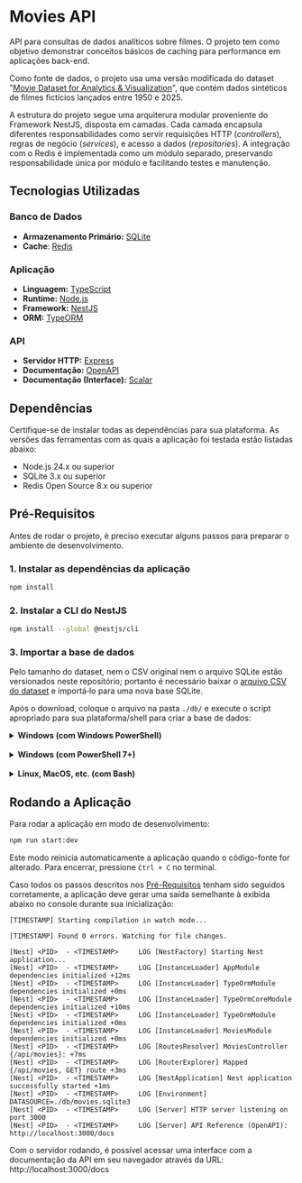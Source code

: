 # Movies API

API para consultas de dados analíticos sobre filmes. O projeto tem como objetivo demonstrar conceitos básicos de caching para performance em aplicações back-end.

Como fonte de dados, o projeto usa uma versão modificada do dataset "[Movie Dataset for Analytics & Visualization](https://www.kaggle.com/datasets/mjshubham21/movie-dataset-for-analytics-and-visualization)", que contém dados sintéticos de filmes fictícios lançados entre 1950 e 2025.

A estrutura do projeto segue uma arquiterura modular proveniente do Framework NestJS, disposta em camadas. Cada camada encapsula diferentes responsabilidades como servir requisições HTTP (_controllers_), regras de negócio (_services_), e acesso a dados (_repositories_). A integração com o Redis é implementada como um módulo separado, preservando responsabilidade única por módulo e facilitando testes e manutenção.

## Tecnologias Utilizadas

### Banco de Dados
- **Armazenamento Primário:** [SQLite](https://sqlite.org)
- **Cache**: [Redis](https://redis.io)

### Aplicação
- **Linguagem:** [TypeScript](https://www.typescriptlang.org)
- **Runtime:** [Node.js](https://nodejs.org)
- **Framework:** [NestJS](https://nestjs.com)
- **ORM:** [TypeORM](https://typeorm.io)

### API
- **Servidor HTTP:** [Express](https://expressjs.com)
- **Documentação:** [OpenAPI](https://www.openapis.org)
- **Documentação (Interface):** [Scalar](https://scalar.com)

## Dependências

Certifique-se de instalar todas as dependências para sua plataforma. As versões das ferramentas com as quais a aplicação foi testada estão listadas abaixo:

- Node.js 24.x ou superior
- SQLite 3.x ou superior
- Redis Open Source 8.x ou superior

## Pré-Requisitos

Antes de rodar o projeto, é preciso executar alguns passos para preparar o ambiente de desenvolvimento.

### 1. Instalar as dependências da aplicação

```sh
npm install
```

### 2. Instalar a CLI do NestJS

```sh
npm install --global @nestjs/cli
```

### 3. Importar a base de dados

Pelo tamanho do dataset, nem o CSV original nem o arquivo SQLite estão versionados neste repositório; portanto é necessário baixar o [arquivo CSV do dataset](https://drive.google.com/file/d/16h1s9ocrColTCrEAA0z3XqjqAceZVnCu/view?usp=drive_link) e importá‑lo para uma nova base SQLite.

Após o download, coloque o arquivo na pasta `./db/` e execute o script apropriado para sua plataforma/shell para criar a base de dados:

<details>
  <summary><strong>Windows (com Windows PowerShell)</strong></summary>

  ```sh
  npm run seed-db:powershell
  ```
</details>
<br>

<details>
  <summary><strong>Windows (com PowerShell 7+)</strong></summary>

  ```sh
  npm run seed-db:pwsh
  ```
</details>
<br>

<details>
  <summary><strong>Linux, MacOS, etc. (com Bash)</strong></summary>

  ```sh
  npm run seed-db:bash
  ```
</details>

## Rodando a Aplicação

Para rodar a aplicação em modo de desenvolvimento:

```sh
npm run start:dev
```

Este modo reinicia automaticamente a aplicação quando o código-fonte for alterado. Para encerrar, pressione `Ctrl + C` no terminal.

Caso todos os passos descritos nos [Pré-Requisitos](#pré-requisitos) tenham sido seguidos corretamente, a aplicação deve gerar uma saída semelhante à exibida abaixo no console durante sua inicialização:

```text/plain
[TIMESTAMP] Starting compilation in watch mode...

[TIMESTAMP] Found 0 errors. Watching for file changes.

[Nest] <PID>  - <TIMESTAMP>     LOG [NestFactory] Starting Nest application...
[Nest] <PID>  - <TIMESTAMP>     LOG [InstanceLoader] AppModule dependencies initialized +12ms
[Nest] <PID>  - <TIMESTAMP>     LOG [InstanceLoader] TypeOrmModule dependencies initialized +0ms
[Nest] <PID>  - <TIMESTAMP>     LOG [InstanceLoader] TypeOrmCoreModule dependencies initialized +10ms
[Nest] <PID>  - <TIMESTAMP>     LOG [InstanceLoader] TypeOrmModule dependencies initialized +0ms
[Nest] <PID>  - <TIMESTAMP>     LOG [InstanceLoader] MoviesModule dependencies initialized +0ms
[Nest] <PID>  - <TIMESTAMP>     LOG [RoutesResolver] MoviesController {/api/movies}: +7ms
[Nest] <PID>  - <TIMESTAMP>     LOG [RouterExplorer] Mapped {/api/movies, GET} route +3ms
[Nest] <PID>  - <TIMESTAMP>     LOG [NestApplication] Nest application successfully started +1ms
[Nest] <PID>  - <TIMESTAMP>     LOG [Environment] DATASOURCE=./db/movies.sqlite3
[Nest] <PID>  - <TIMESTAMP>     LOG [Server] HTTP server listening on port 3000
[Nest] <PID>  - <TIMESTAMP>     LOG [Server] API Reference (OpenAPI): http://localhost:3000/docs
```

Com o servidor rodando, é possível acessar uma interface com a documentação da API em seu navegador através da URL: http://localhost:3000/docs
